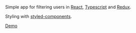 Simple app for filtering users in [React](https://reactjs.org/), [Typescript](https://www.typescriptlang.org/) and [Redux](https://redux.js.org/). 

Styling with [styled-components](https://styled-components.com/).

[Demo](https://vveronika.github.io/find-user/)